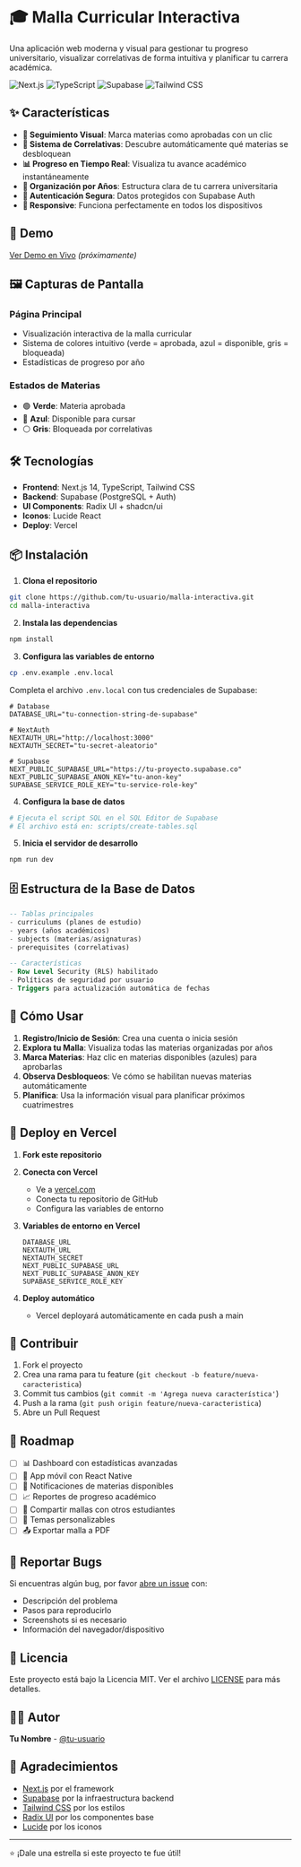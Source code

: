 # 🎓 Malla Curricular Interactiva

Una aplicación web moderna y visual para gestionar tu progreso universitario, visualizar correlativas de forma intuitiva y planificar tu carrera académica.

![Next.js](https://img.shields.io/badge/Next.js-14-black?style=for-the-badge&logo=next.js)
![TypeScript](https://img.shields.io/badge/TypeScript-5-blue?style=for-the-badge&logo=typescript)
![Supabase](https://img.shields.io/badge/Supabase-Database-green?style=for-the-badge&logo=supabase)
![Tailwind CSS](https://img.shields.io/badge/Tailwind-CSS-38B2AC?style=for-the-badge&logo=tailwind-css)

## ✨ Características

- **🎯 Seguimiento Visual**: Marca materias como aprobadas con un clic
- **🔗 Sistema de Correlativas**: Descubre automáticamente qué materias se desbloquean
- **📊 Progreso en Tiempo Real**: Visualiza tu avance académico instantáneamente
- **📅 Organización por Años**: Estructura clara de tu carrera universitaria
- **🔐 Autenticación Segura**: Datos protegidos con Supabase Auth
- **📱 Responsive**: Funciona perfectamente en todos los dispositivos

## 🚀 Demo

[Ver Demo en Vivo](https://malla-curricular.vercel.app) *(próximamente)*

## 🖼️ Capturas de Pantalla

### Página Principal
- Visualización interactiva de la malla curricular
- Sistema de colores intuitivo (verde = aprobada, azul = disponible, gris = bloqueada)
- Estadísticas de progreso por año

### Estados de Materias
- 🟢 **Verde**: Materia aprobada
- 🔵 **Azul**: Disponible para cursar
- ⚪ **Gris**: Bloqueada por correlativas

## 🛠️ Tecnologías

- **Frontend**: Next.js 14, TypeScript, Tailwind CSS
- **Backend**: Supabase (PostgreSQL + Auth)
- **UI Components**: Radix UI + shadcn/ui
- **Iconos**: Lucide React
- **Deploy**: Vercel

## 📦 Instalación

1. **Clona el repositorio**
```bash
git clone https://github.com/tu-usuario/malla-interactiva.git
cd malla-interactiva
```

2. **Instala las dependencias**
```bash
npm install
```

3. **Configura las variables de entorno**
```bash
cp .env.example .env.local
```

Completa el archivo `.env.local` con tus credenciales de Supabase:
```env
# Database
DATABASE_URL="tu-connection-string-de-supabase"

# NextAuth
NEXTAUTH_URL="http://localhost:3000"
NEXTAUTH_SECRET="tu-secret-aleatorio"

# Supabase
NEXT_PUBLIC_SUPABASE_URL="https://tu-proyecto.supabase.co"
NEXT_PUBLIC_SUPABASE_ANON_KEY="tu-anon-key"
SUPABASE_SERVICE_ROLE_KEY="tu-service-role-key"
```

4. **Configura la base de datos**
```bash
# Ejecuta el script SQL en el SQL Editor de Supabase
# El archivo está en: scripts/create-tables.sql
```

5. **Inicia el servidor de desarrollo**
```bash
npm run dev
```

## 🗄️ Estructura de la Base de Datos

```sql
-- Tablas principales
- curriculums (planes de estudio)
- years (años académicos)
- subjects (materias/asignaturas)
- prerequisites (correlativas)

-- Características
- Row Level Security (RLS) habilitado
- Políticas de seguridad por usuario
- Triggers para actualización automática de fechas
```

## 🎯 Cómo Usar

1. **Registro/Inicio de Sesión**: Crea una cuenta o inicia sesión
2. **Explora tu Malla**: Visualiza todas las materias organizadas por años
3. **Marca Materias**: Haz clic en materias disponibles (azules) para aprobarlas
4. **Observa Desbloqueos**: Ve cómo se habilitan nuevas materias automáticamente
5. **Planifica**: Usa la información visual para planificar próximos cuatrimestres

## 🚀 Deploy en Vercel

1. **Fork este repositorio**

2. **Conecta con Vercel**
   - Ve a [vercel.com](https://vercel.com)
   - Conecta tu repositorio de GitHub
   - Configura las variables de entorno

3. **Variables de entorno en Vercel**
   ```
   DATABASE_URL
   NEXTAUTH_URL
   NEXTAUTH_SECRET
   NEXT_PUBLIC_SUPABASE_URL
   NEXT_PUBLIC_SUPABASE_ANON_KEY
   SUPABASE_SERVICE_ROLE_KEY
   ```

4. **Deploy automático**
   - Vercel deployará automáticamente en cada push a main

## 🤝 Contribuir

1. Fork el proyecto
2. Crea una rama para tu feature (`git checkout -b feature/nueva-caracteristica`)
3. Commit tus cambios (`git commit -m 'Agrega nueva característica'`)
4. Push a la rama (`git push origin feature/nueva-caracteristica`)
5. Abre un Pull Request

## 📝 Roadmap

- [ ] 📊 Dashboard con estadísticas avanzadas
- [ ] 📱 App móvil con React Native
- [ ] 🔔 Notificaciones de materias disponibles
- [ ] 📈 Reportes de progreso académico
- [ ] 👥 Compartir mallas con otros estudiantes
- [ ] 🎨 Temas personalizables
- [ ] 📤 Exportar malla a PDF

## 🐛 Reportar Bugs

Si encuentras algún bug, por favor [abre un issue](https://github.com/tu-usuario/malla-interactiva/issues) con:
- Descripción del problema
- Pasos para reproducirlo
- Screenshots si es necesario
- Información del navegador/dispositivo

## 📄 Licencia

Este proyecto está bajo la Licencia MIT. Ver el archivo [LICENSE](LICENSE) para más detalles.

## 👨‍💻 Autor

**Tu Nombre** - [@tu-usuario](https://github.com/tu-usuario)

## 🙏 Agradecimientos

- [Next.js](https://nextjs.org/) por el framework
- [Supabase](https://supabase.com/) por la infraestructura backend
- [Tailwind CSS](https://tailwindcss.com/) por los estilos
- [Radix UI](https://www.radix-ui.com/) por los componentes base
- [Lucide](https://lucide.dev/) por los iconos

---

⭐ ¡Dale una estrella si este proyecto te fue útil!
